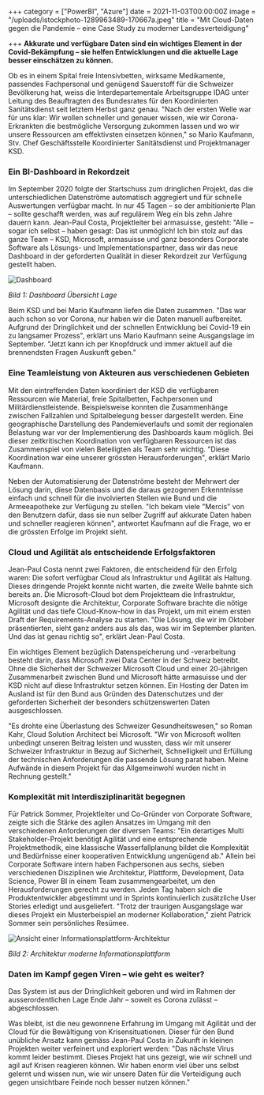 +++
category = ["PowerBI", "Azure"]
date = 2021-11-03T00:00:00Z
image = "/uploads/istockphoto-1289963489-170667a.jpeg"
title = "Mit Cloud-Daten gegen die Pandemie – eine Case Study zu moderner Landesverteidigung"

+++
**Akkurate und verfügbare Daten sind ein wichtiges Element in der Covid-Bekämpfung – sie helfen Entwicklungen und die aktuelle Lage besser einschätzen zu können.**

Ob es in einem Spital freie Intensivbetten, wirksame Medikamente, passendes Fachpersonal und genügend Sauerstoff für die Schweizer Bevölkerung hat, weiss die Interdepartementale Arbeitsgruppe IDAG unter Leitung des Beauftragten des Bundesrates für den Koordinierten Sanitätsdienst seit letztem Herbst ganz genau. "Nach der ersten Welle war für uns klar: Wir wollen schneller und genauer wissen, wie wir Corona-Erkrankten die bestmögliche Versorgung zukommen lassen und wo wir unsere Ressourcen am effektivsten einsetzen können," so Mario Kaufmann, Stv. Chef Geschäftsstelle Koordinierter Sanitätsdienst und Projektmanager KSD.

### Ein BI-Dashboard in Rekordzeit

Im September 2020 folgte der Startschuss zum dringlichen Projekt, das die unterschiedlichen Datenströme automatisch aggregiert und für schnelle Auswertungen verfügbar macht. In nur 45 Tagen – so der ambitionierte Plan – sollte geschafft werden, was auf regulärem Weg ein bis zehn Jahre dauern kann. Jean-Paul Costa, Projektleiter bei armasuisse, gesteht: "Alle – sogar ich selbst – haben gesagt: Das ist unmöglich! Ich bin stolz auf das ganze Team – KSD, Microsoft, armasuisse und ganz besonders Corporate Software als Lösungs- und Implementationspartner, dass wir das neue Dashboard in der geforderten Qualität in dieser Rekordzeit zur Verfügung gestellt haben.

![Dashboard](/uploads/dashboard-ubersicht-lage-1.png "Dashboard Lage-Übersicht")

_Bild 1: Dashboard Übersicht Lage_

Beim KSD und bei Mario Kaufmann liefen die Daten zusammen. "Das war auch schon so vor Corona, nur haben wir die Daten manuell aufbereitet. Aufgrund der Dringlichkeit und der schnellen Entwicklung bei Covid-19 ein zu langsamer Prozess", erklärt uns Mario Kaufmann seine Ausgangslage im September. "Jetzt kann ich per Knopfdruck und immer aktuell auf die brennendsten Fragen Auskunft geben."

### Eine Teamleistung von Akteuren aus verschiedenen Gebieten

Mit den eintreffenden Daten koordiniert der KSD die verfügbaren Ressourcen wie Material, freie Spitalbetten, Fachpersonen und Militärdienstleistende. Beispielsweise konnten die Zusammenhänge zwischen Fallzahlen und Spitalbelegung besser dargestellt werden. Eine geographische Darstellung des Pandemieverlaufs und somit der regionalen Belastung war vor der Implementierung des Dashboards kaum möglich. Bei dieser zeitkritischen Koordination von verfügbaren Ressourcen ist das Zusammenspiel von vielen Beteiligten als Team sehr wichtig. "Diese Koordination war eine unserer grössten Herausforderungen", erklärt Mario Kaufmann.

Neben der Automatisierung der Datenströme besteht der Mehrwert der Lösung darin, diese Datenbasis und die daraus gezogenen Erkenntnisse einfach und schnell für die involvierten Stellen wie Bund und die Armeeapotheke zur Verfügung zu stellen. "Ich bekam viele "Mercis" von den Benutzern dafür, dass sie nun selber Zugriff auf akkurate Daten haben und schneller reagieren können", antwortet Kaufmann auf die Frage, wo er die grössten Erfolge im Projekt sieht.

### Cloud und Agilität als entscheidende Erfolgsfaktoren

Jean-Paul Costa nennt zwei Faktoren, die entscheidend für den Erfolg waren: Die sofort verfügbar Cloud als Infrastruktur und Agilität als Haltung. Dieses dringende Projekt konnte nicht warten, die zweite Welle bahnte sich bereits an. Die Microsoft-Cloud bot dem Projektteam die Infrastruktur, Microsoft designte die Architektur, Corporate Software brachte die nötige Agilität und das tiefe Cloud-Know-how in das Projekt, um mit einem ersten Draft der Requirements-Analyse zu starten. "Die Lösung, die wir im Oktober präsentierten, sieht ganz anders aus als das, was wir im September planten. Und das ist genau richtig so", erklärt Jean-Paul Costa.

Ein wichtiges Element bezüglich Datenspeicherung und -verarbeitung besteht darin, dass Microsoft zwei Data Center in der Schweiz betreibt. Ohne die Sicherheit der Schweizer Microsoft Cloud und einer 20-jährigen Zusammenarbeit zwischen Bund und Microsoft hätte armasuisse und der KSD nicht auf diese Infrastruktur setzen können. Ein Hosting der Daten im Ausland ist für den Bund aus Gründen des Datenschutzes und der geforderten Sicherheit der besonders schützenswerten Daten ausgeschlossen.

"Es drohte eine Überlastung des Schweizer Gesundheitswesen," so Roman Kahr, Cloud Solution Architect bei Microsoft. "Wir von Microsoft wollten unbedingt unseren Beitrag leisten und wussten, dass wir mit unserer Schweizer Infrastruktur in Bezug auf Sicherheit, Schnelligkeit und Erfüllung der technischen Anforderungen die passende Lösung parat haben. Meine Aufwände in diesem Projekt für das Allgemeinwohl wurden nicht in Rechnung gestellt."

### Komplexität mit Interdisziplinarität begegnen

Für Patrick Sommer, Projektleiter und Co-Gründer von Corporate Software, zeigte sich die Stärke des agilen Ansatzes im Umgang mit den verschiedenen Anforderungen der diversen Teams: "Ein derartiges Multi Stakeholder-Projekt benötigt Agilität und eine entsprechende Projektmethodik, eine klassische Wasserfallplanung bildet die Komplexität und Bedürfnisse einer kooperativen Entwicklung ungenügend ab." Allein bei Corporate Software intern haben Fachpersonen aus sechs, sieben verschiedenen Disziplinen wie Architektur, Plattform, Development, Data Science, Power BI in einem Team zusammengearbeitet, um den Herausforderungen gerecht zu werden. Jeden Tag haben sich die Produktentwickler abgestimmt und in Sprints kontinuierlich zusätzliche User Stories erledigt und ausgeliefert. "Trotz der traurigen Ausgangslage war dieses Projekt ein Musterbeispiel an moderner Kollaboration," zieht Patrick Sommer sein persönliches Resümee.

![Ansicht einer Informationsplattform-Architektur](/uploads/architktur-moderne-informationsplattform.jpg "Architektur der Informationsplattform")

_Bild 2: Architektur moderne Informationsplattform_

### Daten im Kampf gegen Viren – wie geht es weiter?

Das System ist aus der Dringlichkeit geboren und wird im Rahmen der ausserordentlichen Lage Ende Jahr – soweit es Corona zulässt – abgeschlossen.

Was bleibt, ist die neu gewonnene Erfahrung im Umgang mit Agilität und der Cloud für die Bewältigung von Krisensituationen. Dieser für den Bund unübliche Ansatz kann gemäss Jean-Paul Costa in Zukunft in kleinen Projekten weiter verfeinert und exploriert werden: "Das nächste Virus kommt leider bestimmt. Dieses Projekt hat uns gezeigt, wie wir schnell und agil auf Krisen reagieren können. Wir haben enorm viel über uns selbst gelernt und wissen nun, wie wir unsere Daten für die Verteidigung auch gegen unsichtbare Feinde noch besser nutzen können."